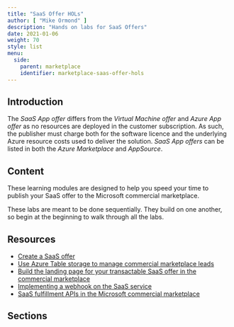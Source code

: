 ```yaml
---
title: "SaaS Offer HOLs"
author: [ "Mike Ormond" ]
description: "Hands on labs for SaaS Offers"
date: 2021-01-06
weight: 70
style: list
menu:
  side:
    parent: marketplace
    identifier: marketplace-saas-offer-hols
---
```


## Introduction

The *SaaS App offer* differs from the *Virtual Machine offer* and *Azure App offer* as no resources are deployed in the customer subscription. As such, the publisher must charge both for the software licence and the underlying Azure resource costs used to deliver the solution. *SaaS App offers* can be listed in both the *Azure Marketplace* and *AppSource*.

## Content

These learning modules are designed to help you speed your time to publish your SaaS offer to the Microsoft commercial marketplace.

These labs are meant to be done sequentially. They build on one another, so begin at the beginning to walk through all the labs.

## Resources

* [Create a SaaS offer](https://docs.microsoft.com/azure/marketplace/create-new-saas-offer)
* [Use Azure Table storage to manage commercial marketplace leads](https://docs.microsoft.com/azure/marketplace/partner-center-portal/commercial-marketplace-lead-management-instructions-azure-table)
* [Build the landing page for your transactable SaaS offer in the commercial marketplace](https://docs.microsoft.com/azure/marketplace/azure-ad-transactable-saas-landing-page)
* [Implementing a webhook on the SaaS service](https://docs.microsoft.com/azure/marketplace/partner-center-portal/pc-saas-fulfillment-webhook)
* [SaaS fulfillment APIs in the Microsoft commercial marketplace](https://docs.microsoft.com/azure/marketplace/partner-center-portal/pc-saas-fulfillment-apis)

## Sections
